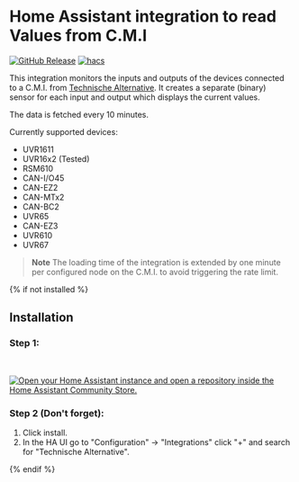 # Home Assistant integration to read Values from C.M.I
[![GitHub Release][releases-shield]][releases]
[![hacs][hacsbadge]][hacs]

This integration monitors the inputs and outputs of the devices connected to a C.M.I. from [Technische Alternative](https://www.ta.co.at/). It creates a separate (binary) sensor for each input and output which displays the current values.

The data is fetched every 10 minutes.

Currently supported devices:

- UVR1611
- UVR16x2 (Tested)
- RSM610
- CAN-I/O45
- CAN-EZ2
- CAN-MTx2
- CAN-BC2
- UVR65
- CAN-EZ3
- UVR610
- UVR67

> **Note**
> The loading time of the integration is extended by one minute per configured node on the C.M.I. to avoid triggering the rate limit.

{% if not installed %}
## Installation

### Step 1:

<br>

[![Open your Home Assistant instance and open a repository inside the Home Assistant Community Store.](https://my.home-assistant.io/badges/hacs_repository.svg)](https://my.home-assistant.io/redirect/hacs_repository/?owner=DeerMaximum&repository=Technische-Alternative-CMI&category=integration)

### Step 2 (**Don't forget**):

1. Click install.
2. In the HA UI go to "Configuration" -> "Integrations" click "+" and search for "Technische Alternative".

{% endif %}

[taWebsite]: https://www.ta.co.at/
[hacs]: https://hacs.xyz
[hacsbadge]: https://img.shields.io/badge/HACS-Default-41BDF5.svg?style=for-the-badge
[releases-shield]: https://img.shields.io/github/v/release/DeerMaximum/Technische-Alternative-CMI.svg?style=for-the-badge
[releases]: https://github.com/DeerMaximum/Technische-Alternative-CMI/releases
